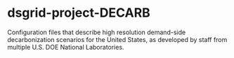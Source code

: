 # dsgrid-project-DECARB
Configuration files that describe high resolution demand-side decarbonization scenarios for the United States, as developed by staff from multiple U.S. DOE National Laboratories.
